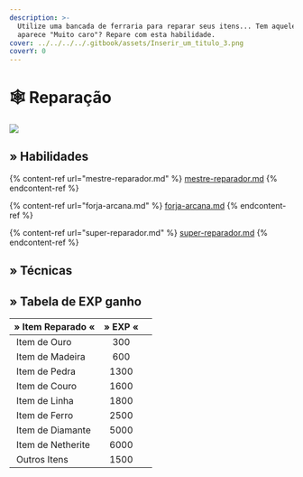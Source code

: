 ```yaml
---
description: >-
  Utilize uma bancada de ferraria para reparar seus itens... Tem aquele item que
  aparece "Muito caro"? Repare com esta habilidade.
cover: ../../../../.gitbook/assets/Inserir_um_titulo_3.png
coverY: 0
---
```


# 🕸 Reparação

![](../../../../.gitbook/assets/RepairSkill.webp)

## » Habilidades

{% content-ref url="mestre-reparador.md" %}
[mestre-reparador.md](mestre-reparador.md)
{% endcontent-ref %}

{% content-ref url="forja-arcana.md" %}
[forja-arcana.md](forja-arcana.md)
{% endcontent-ref %}

{% content-ref url="super-reparador.md" %}
[super-reparador.md](super-reparador.md)
{% endcontent-ref %}

## » Técnicas

## » Tabela de EXP ganho

<table><thead><tr><th>» Item Reparado «</th><th align="center">» EXP «</th><th data-hidden></th></tr></thead><tbody><tr><td><img src="../../../../.gitbook/assets/Golden_Chestplate_JE2_BE2.webp" alt="" data-size="line"> Item de Ouro</td><td align="center">300</td><td></td></tr><tr><td><img src="../../../../.gitbook/assets/Wooden_Pickaxe_JE2_BE2.webp" alt="" data-size="line"> Item de Madeira</td><td align="center">600</td><td></td></tr><tr><td><img src="../../../../.gitbook/assets/Stone_Pickaxe_JE2_BE2.webp" alt="" data-size="line"> Item de Pedra</td><td align="center">1300</td><td></td></tr><tr><td><img src="../../../../.gitbook/assets/Leather_Tunic_JE4_BE2.webp" alt="" data-size="line"> Item de Couro</td><td align="center">1600</td><td></td></tr><tr><td><img src="../../../../.gitbook/assets/Cast_Fishing_Rod_JE3_BE2.webp" alt="" data-size="line"> Item de Linha</td><td align="center">1800</td><td></td></tr><tr><td><img src="../../../../.gitbook/assets/Iron_Chestplate_JE2_BE2.webp" alt="" data-size="line"> Item de Ferro</td><td align="center">2500</td><td></td></tr><tr><td><img src="../../../../.gitbook/assets/Diamond_Chestplate_JE3_BE2.webp" alt="" data-size="line"> Item de Diamante</td><td align="center">5000</td><td></td></tr><tr><td><img src="../../../../.gitbook/assets/Netherite_Chestplate_JE2_BE1.webp" alt="" data-size="line"> Item de Netherite</td><td align="center">6000</td><td></td></tr><tr><td><img src="../../../../.gitbook/assets/Chainmail_Chestplate_JE3_BE2.webp" alt="" data-size="line"> Outros Itens</td><td align="center">1500</td><td></td></tr></tbody></table>
